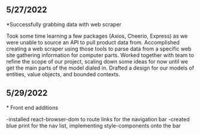 ## 5/27/2022

\*Successfully grabbing data with web scraper

Took some time learning a few packages (Axios, Cheerio, Express) as we were unable to source an API to pull product data from. Accomplished creating a web scraper using those tools to parse data from a specific web site gathering information for computer parts. Worked together with team to refine the scope of our project, scaling down some ideas for now until we get the main parts of the model dialed in. Drafted a design for our models of entities, value objects, and bounded contexts.

## 5/29/2022

\* Front end additions

-installed react-browser-dom to route links for the navigation bar
-created blue print for the nav list, implementing style-components onto the bar
